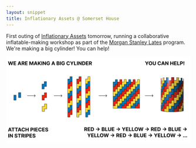 ```yaml
---
layout: snippet
title: Inflationary Assets @ Somerset House
---
```


First outing of [Inflationary Assets](https://inflationaryassets.com/) tomorrow, running a collaborative inflatable-making workshop as part of the [Morgan Stanley Lates](https://www.somersethouse.org.uk/whats-on/morgan-stanley-lates-somerset-house-courtauld-10-April-24) program. We're making a big cylinder! You can help!

<img width="552" src="/assets/img/inflatables/sh_diagram.png">
